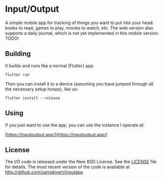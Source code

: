 # Input/Output

A simple mobile app for tracking of things you want to put into your head: books to read, games to
play, movies to watch, etc. The web version also supports a daily journal, which is not yet
implemented in this mobile version. TODO!

## Building

It builds and runs like a normal [Flutter] app:

```
flutter run
```

Then you can install it to a device (assuming you have jumped through all the necessary setup
hoops), like so:

```
flutter install --release
```

## Using

If you just want to use the app, you can use the instance I operate at:

[https://inputoutput.app/](https://inputoutput.app/)

## License

The I/O code is released under the New BSD License. See the [LICENSE](blob/master/LICENSE) file for
details. The most recent version of the code is available at http://github.com/samskivert/inoutapp
